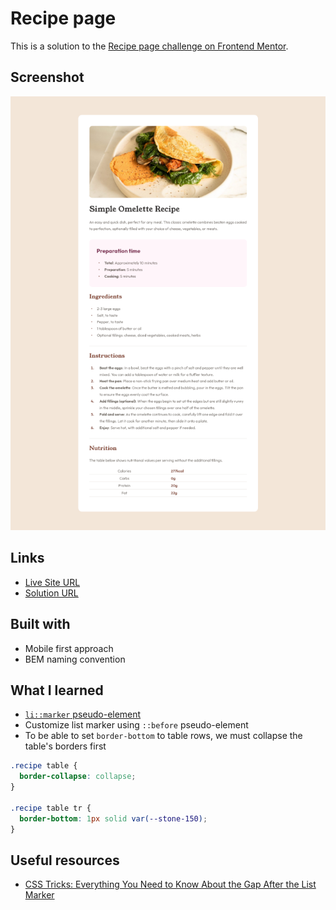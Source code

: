 # Recipe page

This is a solution to the [Recipe page challenge on Frontend Mentor](https://www.frontendmentor.io/challenges/recipe-page-KiTsR8QQKm).

## Screenshot

![](./screenshot.png)


## Links

- [Live Site URL](https://toanrb.github.io/frontend-challenges/recipe-page)
- [Solution URL](https://github.com/toanrb/frontend-challenges/tree/master/recipe-page)

## Built with

- Mobile first approach
- BEM naming convention

## What I learned

- [`li::marker` pseudo-element](https://developer.mozilla.org/en-US/docs/Web/CSS/::marker)
- Customize list marker using `::before` pseudo-element
- To be able to set `border-bottom` to table rows, we must collapse the table's borders first

```css
.recipe table {
  border-collapse: collapse;
}

.recipe table tr {
  border-bottom: 1px solid var(--stone-150);
}
```

## Useful resources

- [CSS Tricks: Everything You Need to Know About the Gap After the List Marker](https://css-tricks.com/everything-you-need-to-know-about-the-gap-after-the-list-marker/)
